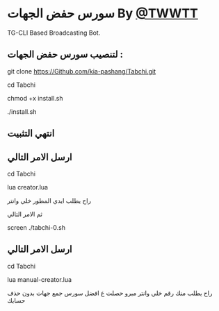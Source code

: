 # سورس حفض الجهات By [@TWWTT](Https://T.Me/TWWTT)

TG-CLI Based Broadcasting Bot.

## لتنصيب سورس حفض الجهات :

git clone https://Github.com/kia-pashang/Tabchi.git

cd Tabchi

chmod +x install.sh

./install.sh

## انتهي التثبيت 

## ارسل الامر التالي 

cd Tabchi

lua creator.lua

راح يطلب ايدي المطور خلي وانتر 

ثم الامر التالي 

screen ./tabchi-0.sh


## ارسل الامر التالي

cd Tabchi

lua manual-creator.lua

راح يطلب منك رقم خلي وانتر مبرو حصلت ع افضل سورس جمع جهات بدون حذف حسابك

